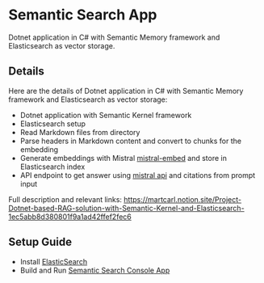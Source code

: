 # Semantic Search App

Dotnet application in C# with Semantic Memory framework and Elasticsearch as vector storage.

## Details

Here are the details of Dotnet application in C# with Semantic Memory framework and Elasticsearch as vector storage:

- Dotnet application with Semantic Kernel framework
- Elasticsearch setup
- Read Markdown files from directory
- Parse headers in Markdown content and convert to chunks for the embedding
- Generate embeddings with Mistral [mistral-embed](https://docs.mistral.ai/capabilities/embeddings/) and store in Elasticsearch index
- API endpoint to get answer using [mistral api](https://api.mistral.ai/v1) and citations from prompt input

Full description and relevant links:
https://martcarl.notion.site/Project-Dotnet-based-RAG-solution-with-Semantic-Kernel-and-Elasticsearch-1ec5abb8d380801f9a1ad42ffef2fec6

## Setup Guide

- Install [ElasticSearch](./ElasticSearch/README.md)
- Build and Run [Semantic Search Console App](./Rag.SemanticKernel.App/Program.cs)
